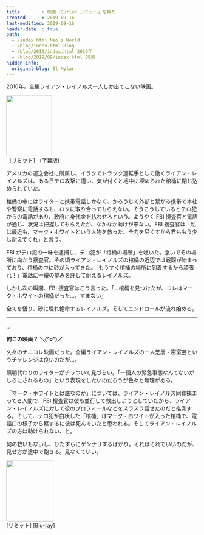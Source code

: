 ```yaml
---
title        : 映画「Buried リミット」を観た
created      : 2019-09-16
last-modified: 2019-09-16
header-date  : true
path:
  - /index.html Neo's World
  - /blog/index.html Blog
  - /blog/2019/index.html 2019年
  - /blog/2019/09/index.html 09月
hidden-info:
  original-blog: El Mylar
---
```


2010年。全編ライアン・レイノルズ一人しか出てこない映画。

<div class="ad-amazon">
  <div class="ad-amazon-image">
    <a href="https://www.amazon.co.jp/dp/B00GL2WV4Y?tag=neos21-22&amp;linkCode=osi&amp;th=1&amp;psc=1">
      <img src="https://m.media-amazon.com/images/I/415L0Dt17PL._SL160_.jpg" width="120" height="160">
    </a>
  </div>
  <div class="ad-amazon-info">
    <div class="ad-amazon-title">
      <a href="https://www.amazon.co.jp/dp/B00GL2WV4Y?tag=neos21-22&amp;linkCode=osi&amp;th=1&amp;psc=1">［リミット］ (字幕版)</a>
    </div>
  </div>
</div>

アメリカの運送会社に所属し、イラクでトラック運転手として働くライアン・レイノルズは、ある日テロ攻撃に遭い、気が付くと地中に埋められた棺桶に閉じ込められていた。

棺桶の中にはライターと携帯電話しかなく、かろうじて外部と繋がる携帯で本社や警察に電話するも、ロクに取り合ってもらえない。そうこうしているとテロ犯からの電話があり、政府に身代金を払わせろという。ようやく FBI 捜査官と電話が通じ、状況は把握してもらえたが、なかなか助けが来ない。FBI 捜査官は「私は最近も、マーク・ホワイトという人物を救った、全力を尽くすから君ももう少し耐えてくれ」と言う。

FBI がテロ犯の一味を逮捕し、テロ犯が「棺桶の場所」を吐いた。急いでその場所に向かう捜査官。その頃ライアン・レイノルズの棺桶の近辺では戦闘が始まっており、棺桶の中に砂が入ってきた。「もうすぐ棺桶の場所に到着するから頑張れ！」電話に一縷の望みを託して耐えるレイノルズ。

しかし次の瞬間、FBI 捜査官はこう言った。「…棺桶を見つけたが、コレはマーク・ホワイトの棺桶だった…。すまない」

全てを悟り、砂に埋れ絶命するレイノルズ。そしてエンドロールが流れ始める。

-----

…

**何この映画？ ＼(^o^)／**

久々のナニコレ映画だった。全編ライアン・レイノルズの一人芝居・密室芸というチャレンジは良いのだが…。

照明代わりのライターがチラついて見づらい。「一個人の緊急事態なんてないがしろにされるもの」という表現をしたいのだろうが色々と無理がある。

「マーク・ホワイトとは誰なのか」については、ライアン・レイノルズ同様捕まってる人間で、FBI 捜査官は彼も並行して救出しようとしていたから、ライアン・レイノルズに対して彼のプロフィールなどをスラスラ話せたのだと推測する。そして、テロ犯が白状した「棺桶」はマーク・ホワイトが入った棺桶で、電話口の様子から察するに彼は死んでいたと思われる。そしてライアン・レイノルズの方は助けられない、と。

何の救いもないし、ひたすらにゲンナリするばかり。それはそれでいいのだが、見せ方が途中で飽きる。見なくていい。

<div class="ad-amazon">
  <div class="ad-amazon-image">
    <a href="https://www.amazon.co.jp/dp/B075258ZJM?tag=neos21-22&amp;linkCode=osi&amp;th=1&amp;psc=1">
      <img src="https://m.media-amazon.com/images/I/51fokCkXtjL._SL160_.jpg" width="124" height="160">
    </a>
  </div>
  <div class="ad-amazon-info">
    <div class="ad-amazon-title">
      <a href="https://www.amazon.co.jp/dp/B075258ZJM?tag=neos21-22&amp;linkCode=osi&amp;th=1&amp;psc=1">[リミット] [Blu-ray]</a>
    </div>
  </div>
</div>
